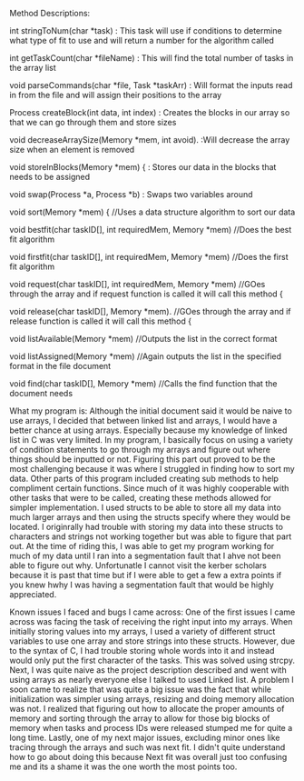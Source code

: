 Method Descriptions:

int stringToNum(char *task) : This task will use if conditions to determine what type of fit to use and will return a number for the algorithm called

int getTaskCount(char *fileName) : This will find the total number of tasks in the array list

void parseCommands(char *file, Task *taskArr) : Will format the inputs read in from the file and will assign their positions to the array

Process createBlock(int data, int index) : Creates the blocks in our array so that we can go through them and store sizes

void decreaseArraySize(Memory *mem, int avoid). :Will decrease the array size when an element is removed

void storeInBlocks(Memory *mem) {   : Stores our data in the blocks that needs to be assigned

void swap(Process *a, Process *b)   : Swaps two variables around

void sort(Memory *mem) {      //Uses a data structure algorithm to sort our data


void bestfit(char taskID[], int requiredMem, Memory *mem)     //Does the best fit algorithm


void firstfit(char taskID[], int requiredMem, Memory *mem)  //Does the first fit algorithm

void request(char taskID[], int requiredMem, Memory *mem)   //GOes through the array and if request function is called it will call this method 
{

void release(char taskID[], Memory *mem).   //GOes through the array and if release function is called it will call this method 
{

void listAvailable(Memory *mem)               //Outputs the list in the correct format

void listAssigned(Memory *mem)               //Again outputs the list in the specified format in the file document

void find(char taskID[], Memory *mem)       //Calls the find function that the document needs



What my program is:
Although the initial document said it would be naive to use arrays, I decided that between linked list and arrays, I would have a better chance at using arrays. Especially because my knowledge of linked list in C was very limited. In my program, I basically focus on using a variety of condition statements to go through my arrays and figure out where things should be inputted or not. Figuring this part out proved to be the most challenging because it was where I struggled in finding how to sort my data. Other parts of this program included creating sub methods to help compliment certain functions. Since much of it was highly cooperable with other tasks that were to be called, creating these methods allowed for simpler implementation. I used structs to be able to store all my data into much larger arrays and then using the structs specify where they would be located. I originrally had trouble with storing my data into these structs to characters and strings not working together but was able to figure that part out. At the time of riding this, I was able to get my program working for much of my data until I ran into a segmentation fault that I ahve not been able to figure out why. Unfortunatle I cannot visit the kerber scholars because it is past that time but if I were able to get a few a extra points if you knew hwhy I was having a segmentation fault that would be highly appreciated.
  


Known issues I faced and bugs I came across: One of the first issues I came across was facing the task of receiving the right input into my arrays. When initially storing values into my arrays, I used a variety of different struct variables to use one array and store strings into these structs. However, due to the syntax of C, I had trouble storing whole words into it and instead would only put the first character of the tasks. This was solved using strcpy. Next, I was quite naive as the project description described and went with using arrays as nearly everyone else I talked to used Linked list. A problem I soon came to realize that was quite a big issue was the fact that while initialization was simpler using arrays, resizing and doing memory allocation was not. I realized that figuring out how to allocate the proper amounts of memory and sorting through the array to allow for those big blocks of memory when tasks and process IDs were released stumped me for quite a long time. Lastly, one of my next major issues, excluding minor ones like tracing through the arrays and such was next fit. I didn't quite understand how to go about doing this because Next fit was overall just too confusing me and its a shame it was the one worth the most points too.

